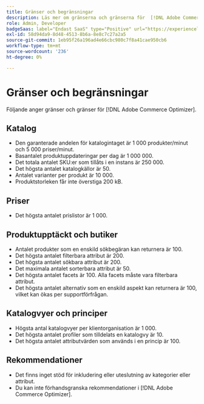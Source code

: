 ```yaml
---
title: Gränser och begränsningar
description: Läs mer om gränserna och gränserna för  [!DNL Adobe Commerce Optimizer].
role: Admin, Developer
badgeSaas: label="Endast SaaS" type="Positive" url="https://experienceleague.adobe.com/en/docs/commerce/user-guides/product-solutions" tooltip="Gäller endast Adobe Commerce as a Cloud Service- och Adobe Commerce Optimizer-projekt (SaaS-infrastruktur som hanteras av Adobe)."
exl-id: 58d94da9-8d48-4513-8b6a-8e8c7c27a2a5
source-git-commit: 1eb95f26a196ad4e66cbc980c7f8a41cae950cb6
workflow-type: tm+mt
source-wordcount: '236'
ht-degree: 0%

---
```


# Gränser och begränsningar

Följande anger gränser och gränser för [!DNL Adobe Commerce Optimizer].

## Katalog

- Den garanterade andelen för katalogintaget är 1 000 produkter/minut och 5 000 priser/minut.
- Basantalet produktuppdateringar per dag är 1 000 000.
- Det totala antalet SKU:er som tillåts i en instans är 250 000. 
- Det högsta antalet katalogkällor är 50.
- Antalet varianter per produkt är 10 000.
- Produktstorleken får inte överstiga 200 kB.

## Priser

- Det högsta antalet prislistor är 1 000.

## Produktupptäckt och butiker

- Antalet produkter som en enskild sökbegäran kan returnera är 100.
- Det högsta antalet filterbara attribut är 200.
- Det högsta antalet sökbara attribut är 200.
- Det maximala antalet sorterbara attribut är 50.
- Det högsta antalet facets är 100. Alla facets måste vara filterbara attribut.
- Det högsta antalet alternativ som en enskild aspekt kan returnera är 100, vilket kan ökas per supportförfrågan.

## Katalogvyer och principer

- Högsta antal katalogvyer per klientorganisation är 1 000.
- Det högsta antalet profiler som tilldelats en katalogvy är 10.
- Det högsta antalet attributvärden som används i en princip är 100. 

## Rekommendationer

- Det finns inget stöd för inkludering eller uteslutning av kategorier eller attribut.
- Du kan inte förhandsgranska rekommendationer i [!DNL Adobe Commerce Optimizer].